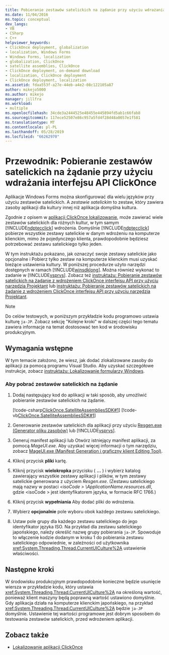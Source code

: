 ```yaml
---
title: Pobieranie zestawów satelickich na żądanie przy użyciu wdrażania interfejsu API ClickOnce
ms.date: 11/04/2016
ms.topic: conceptual
dev_langs:
- VB
- CSharp
- C++
helpviewer_keywords:
- ClickOnce deployment, globalization
- localization, Windows Forms
- Windows Forms, localization
- globalization, ClickOnce
- satellite assemblies, ClickOnce
- ClickOnce deployment, on-demand download
- localization, ClickOnce deployment
- ClickOnce deployment, localization
ms.assetid: fdaa553f-a27e-44eb-a4e2-08c122105a87
author: mikejo5000
ms.author: mikejo
manager: jillfra
ms.workload:
- multiple
ms.openlocfilehash: 34cde3a2444525e48455e445894fd5ab1c66fab8
ms.sourcegitcommit: 117ece52507e86c957a5fd4f28d48a0057e1f581
ms.translationtype: MT
ms.contentlocale: pl-PL
ms.lasthandoff: 05/28/2019
ms.locfileid: "66262970"
---
```

# <a name="walkthrough-download-satellite-assemblies-on-demand-with-the-clickonce-deployment-api"></a>Przewodnik: Pobieranie zestawów satelickich na żądanie przy użyciu wdrażania interfejsu API ClickOnce
Aplikacje Windows Forms można skonfigurować dla wielu języków przy użyciu zestawów satelickich. A *zestawie satelickim* to zestaw, który zawiera zasoby aplikacji dla kultury innej niż aplikacja domyślna kultura.

 Zgodnie z opisem w [aplikacji ClickOnce lokalizowanie](../deployment/localizing-clickonce-applications.md), może zawierać wiele zestawów satelickich dla różnych kultur, w tym samym [!INCLUDE[ndptecclick](../deployment/includes/ndptecclick_md.md)] wdrożenia. Domyślnie [!INCLUDE[ndptecclick](../deployment/includes/ndptecclick_md.md)] pobierze wszystkie zestawy satelickie w danym wdrożeniu na komputerze klienckim, mimo że pojedynczego klienta, prawdopodobnie będziesz potrzebować zestawu satelickiego tylko jeden.

 W tym instruktażu pokazano, jak oznaczyć swoje zestawy satelickie jako opcjonalne i Pobierz tylko zestaw na komputerze klienckim musi uzyskać bieżące ustawienia kultury. W poniższej procedurze użyto narzędzi dostępnych w ramach [!INCLUDE[winsdklong](../deployment/includes/winsdklong_md.md)]. Można również wykonać to zadanie w [!INCLUDE[vsprvs](../code-quality/includes/vsprvs_md.md)].  Zobacz też [instruktażu: Pobieranie zestawów satelickich na żądanie z wdrożeniem ClickOnce interfejsu API przy użyciu narzędzia Projektant](/previous-versions/visualstudio/visual-studio-2012/ms366788(v=vs.110)) lub [instruktażu: Pobieranie zestawów satelickich na żądanie z wdrożeniem ClickOnce interfejsu API przy użyciu narzędzia Projektant](/previous-versions/visualstudio/visual-studio-2013/ms366788(v=vs.120)).

> [!NOTE]
> Do celów testowych, w poniższym przykładzie kodu programowo ustawia kulturę `ja-JP`. Zobacz sekcję "Kolejne kroki" w dalszej części tego tematu zawiera informacje na temat dostosować ten kod w środowisku produkcyjnym.

## <a name="prerequisites"></a>Wymagania wstępne
 W tym temacie założono, że wiesz, jak dodać zlokalizowane zasoby do aplikacji za pomocą programu Visual Studio. Aby uzyskać szczegółowe instrukcje, zobacz [instruktażu: Lokalizowanie formularzy Windows](/previous-versions/visualstudio/visual-studio-2010/y99d1cd3(v=vs.100)).

### <a name="to-download-satellite-assemblies-on-demand"></a>Aby pobrać zestawów satelickich na żądanie

1. Dodaj następujący kod do aplikacji w taki sposób, aby umożliwić pobieranie zestawów satelickich na żądanie.

    [!code-csharp[ClickOnce.SatelliteAssembliesSDK#1](../deployment/codesnippet/CSharp/walkthrough-downloading-satellite-assemblies-on-demand-with-the-clickonce-deployment-api_1.cs)]
    [!code-vb[ClickOnce.SatelliteAssembliesSDK#1](../deployment/codesnippet/VisualBasic/walkthrough-downloading-satellite-assemblies-on-demand-with-the-clickonce-deployment-api_1.vb)]

2. Generowanie zestawów satelickich dla aplikacji przy użyciu [Resgen.exe (Generator pliku zasobów)](/dotnet/framework/tools/resgen-exe-resource-file-generator) lub [!INCLUDE[vsprvs](../code-quality/includes/vsprvs_md.md)].

3. Generuj manifest aplikacji lub Otwórz istniejący manifest aplikacji, za pomocą *MageUI.exe*. Aby uzyskać więcej informacji o tym narzędziu, zobacz [MageUI.exe (Manifest Generation i graficzny klient Editing Tool)](/dotnet/framework/tools/mageui-exe-manifest-generation-and-editing-tool-graphical-client).

4. Kliknij przycisk **pliki** kartę.

5. Kliknij przycisk **wielokropka** przycisku ( **...** ) i wybierz katalog zawierający wszystkie zestawy aplikacji i plików, w tym zestawy satelickie generowana z użyciem *Resgen.exe*. (Zestawu satelickiego mają nazwy w postaci  *\<isoCode > \ApplicationName.resources.dll*, gdzie \<isoCode > jest identyfikatorem języka, w formacie RFC 1766.)

6. Kliknij przycisk **wypełniania** Aby dodać pliki do wdrożenia.

7. Wybierz **opcjonalnie** pole wyboru obok każdego zestawu satelickiego.

8. Ustaw pole grupy dla każdego zestawu satelickiego do jego identyfikator języka ISO. Na przykład dla zestawu satelickiego japońskiego, należy określić nazwę grupy pobierania `ja-JP`. Spowoduje to włączenie kodzie dodanym w kroku 1 do pobierania zestawu satelickiego odpowiednie, w zależności od użytkownika <xref:System.Threading.Thread.CurrentUICulture%2A> ustawienie właściwości.

## <a name="next-steps"></a>Następne kroki
 W środowisku produkcyjnym prawdopodobnie konieczne będzie usunięcie wiersza w przykładzie kodu, który ustawia <xref:System.Threading.Thread.CurrentUICulture%2A> na określoną wartość, ponieważ klient maszyny będą poprawną wartość ustawiono domyślnie. Gdy aplikacja działa na komputerze klienckim japońskiego, na przykład <xref:System.Threading.Thread.CurrentUICulture%2A> będzie `ja-JP` domyślnie. Ustawienie tej wartości programowe jest dobrym sposobem do testowania zestawów satelickich, przed wdrożeniem aplikacji.

## <a name="see-also"></a>Zobacz także
- [Lokalizowanie aplikacji ClickOnce](../deployment/localizing-clickonce-applications.md)
